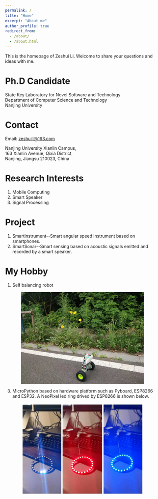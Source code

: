 ```yaml
---
permalink: /
title: "Home"
excerpt: "About me"
author_profile: true
redirect_from: 
  - /about/
  - /about.html
---
```

This is the homepage of Zeshui Li. Welcome to share your questions and ideas with me.

Ph.D Candidate
======
State Key Laboratory for Novel Software and Technology  
Department of Computer Science and Technology  
Nanjing University  

Contact
======
Email: zeshuili@163.com  

Nanjing University Xianlin Campus,  
163 Xianlin Avenue, Qixia District,  
Nanjing, Jiangsu 210023, China

Research Interests
======
1.  Mobile Computing  
2.  Smart Speaker  
3.  Signal Processing

Project
======
1.  SmartInstrument--Smart angular speed instrument based on smartphones.  
2.  SmartSonar--Smart sensing based on acoustic signals emitted and recorded by a smart speaker.

My Hobby
======
1.  Self balancing robot
<p align="center">
  <img src="https://raw.githubusercontent.com/ZeshuiLi/ZeshuiLi.github.io/master/images/SelfBalancingRobot.jpeg" width="400" height="300" align="center">
</P>

3.  MicroPython based on hardware platform such as Pyboard, ESP8266 and ESP32. A NeoPixel led ring drived by ESP8266 is shown below.
<p align="center">
  <img src="https://raw.githubusercontent.com/ZeshuiLi/ZeshuiLi.github.io/master/images/NeoPixel.jpeg" width="400" height="300"> 
</P>
